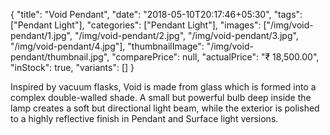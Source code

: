 {
    "title": "Void Pendant",
    "date": "2018-05-10T20:17:46+05:30",
    "tags": ["Pendant Light"],
    "categories": ["Pendant Light"],
    "images": ["/img/void-pendant/1.jpg", "/img/void-pendant/2.jpg", "/img/void-pendant/3.jpg", "/img/void-pendant/4.jpg"],
    "thumbnailImage": "/img/void-pendant/thumbnail.jpg",
    "comparePrice": null,
    "actualPrice": "₹ 18,500.00",
    "inStock": true,
    "variants": []
}

Inspired by vacuum flasks, Void is made from glass which is formed into a complex
double-walled shade. A small but powerful bulb deep inside the lamp creates a soft
but directional light beam, while the exterior is polished to a highly reflective
finish in Pendant and Surface light versions.